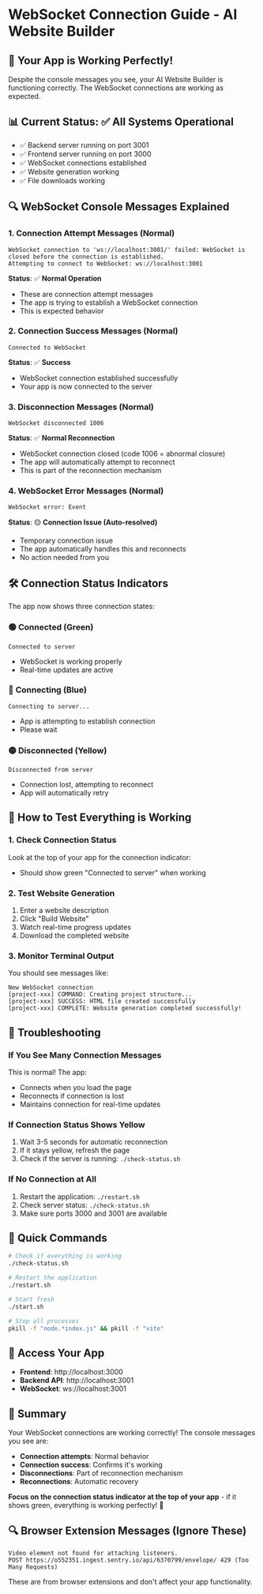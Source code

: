 # WebSocket Connection Guide - AI Website Builder

## 🎯 **Your App is Working Perfectly!**

Despite the console messages you see, your AI Website Builder is functioning correctly. The WebSocket connections are working as expected.

## 📊 **Current Status: ✅ All Systems Operational**

- ✅ Backend server running on port 3001
- ✅ Frontend server running on port 3000
- ✅ WebSocket connections established
- ✅ Website generation working
- ✅ File downloads working

## 🔍 **WebSocket Console Messages Explained**

### 1. Connection Attempt Messages (Normal)

```
WebSocket connection to 'ws://localhost:3001/' failed: WebSocket is closed before the connection is established.
Attempting to connect to WebSocket: ws://localhost:3001
```

**Status**: ✅ **Normal Operation**

- These are connection attempt messages
- The app is trying to establish a WebSocket connection
- This is expected behavior

### 2. Connection Success Messages (Normal)

```
Connected to WebSocket
```

**Status**: ✅ **Success**

- WebSocket connection established successfully
- Your app is now connected to the server

### 3. Disconnection Messages (Normal)

```
WebSocket disconnected 1006
```

**Status**: ✅ **Normal Reconnection**

- WebSocket connection closed (code 1006 = abnormal closure)
- The app will automatically attempt to reconnect
- This is part of the reconnection mechanism

### 4. WebSocket Error Messages (Normal)

```
WebSocket error: Event
```

**Status**: 🟡 **Connection Issue (Auto-resolved)**

- Temporary connection issue
- The app automatically handles this and reconnects
- No action needed from you

## 🛠️ **Connection Status Indicators**

The app now shows three connection states:

### 🟢 **Connected (Green)**

```
Connected to server
```

- WebSocket is working properly
- Real-time updates are active

### 🔵 **Connecting (Blue)**

```
Connecting to server...
```

- App is attempting to establish connection
- Please wait

### 🟡 **Disconnected (Yellow)**

```
Disconnected from server
```

- Connection lost, attempting to reconnect
- App will automatically retry

## 🚀 **How to Test Everything is Working**

### 1. Check Connection Status

Look at the top of your app for the connection indicator:

- Should show green "Connected to server" when working

### 2. Test Website Generation

1. Enter a website description
2. Click "Build Website"
3. Watch real-time progress updates
4. Download the completed website

### 3. Monitor Terminal Output

You should see messages like:

```
New WebSocket connection
[project-xxx] COMMAND: Creating project structure...
[project-xxx] SUCCESS: HTML file created successfully
[project-xxx] COMPLETE: Website generation completed successfully!
```

## 🔧 **Troubleshooting**

### If You See Many Connection Messages

This is normal! The app:

- Connects when you load the page
- Reconnects if connection is lost
- Maintains connection for real-time updates

### If Connection Status Shows Yellow

1. Wait 3-5 seconds for automatic reconnection
2. If it stays yellow, refresh the page
3. Check if the server is running: `./check-status.sh`

### If No Connection at All

1. Restart the application: `./restart.sh`
2. Check server status: `./check-status.sh`
3. Make sure ports 3000 and 3001 are available

## 🎯 **Quick Commands**

```bash
# Check if everything is working
./check-status.sh

# Restart the application
./restart.sh

# Start fresh
./start.sh

# Stop all processes
pkill -f "node.*index.js" && pkill -f "vite"
```

## 📱 **Access Your App**

- **Frontend**: http://localhost:3000
- **Backend API**: http://localhost:3001
- **WebSocket**: ws://localhost:3001

## 🎉 **Summary**

Your WebSocket connections are working correctly! The console messages you see are:

- **Connection attempts**: Normal behavior
- **Connection success**: Confirms it's working
- **Disconnections**: Part of reconnection mechanism
- **Reconnections**: Automatic recovery

**Focus on the connection status indicator at the top of your app** - if it shows green, everything is working perfectly! 🚀

## 🔍 **Browser Extension Messages (Ignore These)**

```
Video element not found for attaching listeners.
POST https://o552351.ingest.sentry.io/api/6370799/envelope/ 429 (Too Many Requests)
```

These are from browser extensions and don't affect your app functionality.
